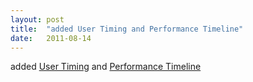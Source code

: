 ```yaml
---
layout: post
title:  "added User Timing and Performance Timeline"
date:   2011-08-14
---
```


added [User Timing](http://www.w3.org/TR/user-timing/) and [Performance Timeline](http://www.w3.org/TR/performance-timeline/)

